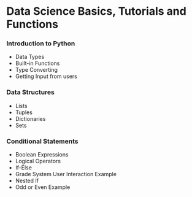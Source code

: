# Data Science Basics, Tutorials and Functions

### Introduction to Python

- Data Types
- Built-in Functions
- Type Converting
- Getting Input from users

### Data Structures

- Lists
- Tuples
- Dictionaries
- Sets

### Conditional Statements

- Boolean Expressions
- Logical Operators
- If-Else
- Grade System User Interaction Example
- Nested If
- Odd or Even Example
